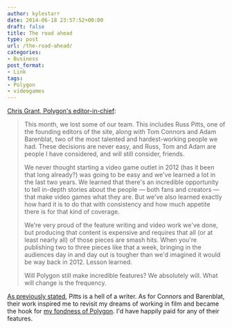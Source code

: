 ```yaml
---
author: kylestarr
date: 2014-06-18 23:57:52+00:00
draft: false
title: The road ahead
type: post
url: /the-road-ahead/
categories:
- Business
post_format:
- Link
tags:
- Polygon
- videogames
---
```


[Chris Grant, Polygon's editor-in-chief](http://www.polygon.com/forums/meta/2014/6/18/5821182/the-road-ahead):


<blockquote>This month, we lost some of our team. This includes Russ Pitts, one of the founding editors of the site, along with Tom Connors and Adam Barenblat, two of the most talented and hardest-working people we had. These decisions are never easy, and Russ, Tom and Adam are people I have considered, and will still consider, friends.

We never thought starting a video game outlet in 2012 (has it been that long already?) was going to be easy and we've learned a lot in the last two years. We learned that there's an incredible opportunity to tell in-depth stories about the people — both fans and creators — that make video games what they are. But we've also learned exactly how hard it is to do that with consistency and how much appetite there is for that kind of coverage.

We're very proud of the feature writing and video work we've done, but producing that content is expensive and requires that all (or at least nearly all) of those pieces are smash hits. When you're publishing two to three pieces like that a week, bringing in the audiences day in and day out is tougher than we'd imagined it would be way back in 2012. Lesson learned.

Will Polygon still make incredible features? We absolutely will. What will change is the frequency.</blockquote>



[As previously stated](http://tsogaming.com/2014/06/17/there-is-no-failure-here-just-change/), Pitts is a hell of a writer. As for Connors and Barenblat, their work inspired me to revisit my dreams of working in film and became the hook for [my fondness of Polygon](http://tsogaming.com/2014/06/17/personality/). I'd have happily paid for any of their features.
